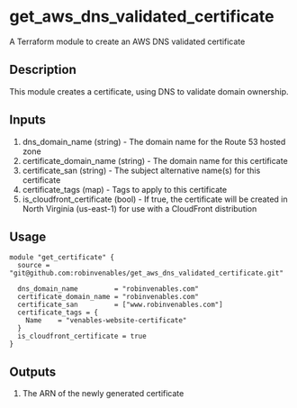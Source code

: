 # get_aws_dns_validated_certificate
A Terraform module to create an AWS DNS validated certificate

## Description
This module creates a certificate, using DNS to validate domain ownership.

## Inputs
1. dns_domain_name (string) - The domain name for the Route 53 hosted zone
2. certificate_domain_name (string) - The domain name for this certificate
3. certificate_san (string) - The subject alternative name(s) for this certificate
4. certificate_tags (map) - Tags to apply to this certificate
5. is_cloudfront_certificate (bool) - If true, the certificate will be created in North Virginia (us-east-1) for use with a CloudFront distribution

## Usage
```hcl
module "get_certificate" {
  source = "git@github.com:robinvenables/get_aws_dns_validated_certificate.git"

  dns_domain_name         = "robinvenables.com"
  certificate_domain_name = "robinvenables.com"
  certificate_san         = ["www.robinvenables.com"]
  certificate_tags = {
    Name    = "venables-website-certificate"
  }
  is_cloudfront_certificate = true
}
```

## Outputs
1. The ARN of the newly generated certificate
